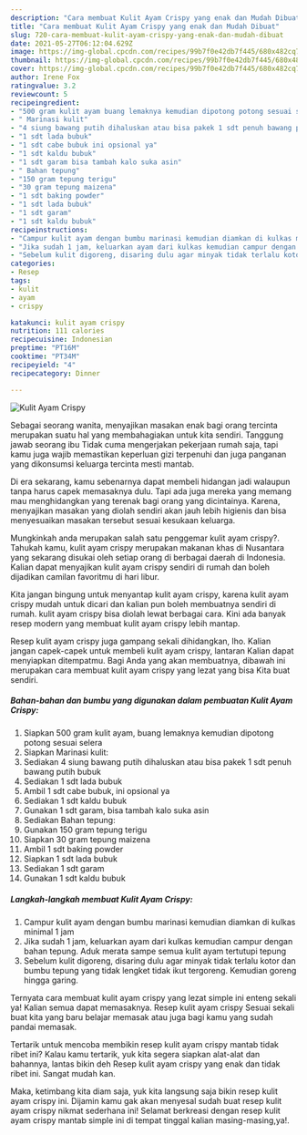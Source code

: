 ```yaml
---
description: "Cara membuat Kulit Ayam Crispy yang enak dan Mudah Dibuat"
title: "Cara membuat Kulit Ayam Crispy yang enak dan Mudah Dibuat"
slug: 720-cara-membuat-kulit-ayam-crispy-yang-enak-dan-mudah-dibuat
date: 2021-05-27T06:12:04.629Z
image: https://img-global.cpcdn.com/recipes/99b7f0e42db7f445/680x482cq70/kulit-ayam-crispy-foto-resep-utama.jpg
thumbnail: https://img-global.cpcdn.com/recipes/99b7f0e42db7f445/680x482cq70/kulit-ayam-crispy-foto-resep-utama.jpg
cover: https://img-global.cpcdn.com/recipes/99b7f0e42db7f445/680x482cq70/kulit-ayam-crispy-foto-resep-utama.jpg
author: Irene Fox
ratingvalue: 3.2
reviewcount: 5
recipeingredient:
- "500 gram kulit ayam buang lemaknya kemudian dipotong potong sesuai selera"
- " Marinasi kulit"
- "4 siung bawang putih dihaluskan atau bisa pakek 1 sdt penuh bawang putih bubuk"
- "1 sdt lada bubuk"
- "1 sdt cabe bubuk ini opsional ya"
- "1 sdt kaldu bubuk"
- "1 sdt garam bisa tambah kalo suka asin"
- " Bahan tepung"
- "150 gram tepung terigu"
- "30 gram tepung maizena"
- "1 sdt baking powder"
- "1 sdt lada bubuk"
- "1 sdt garam"
- "1 sdt kaldu bubuk"
recipeinstructions:
- "Campur kulit ayam dengan bumbu marinasi kemudian diamkan di kulkas minimal 1 jam"
- "Jika sudah 1 jam, keluarkan ayam dari kulkas kemudian campur dengan bahan tepung. Aduk merata sampe semua kulit ayam tertutupi tepung"
- "Sebelum kulit digoreng, disaring dulu agar minyak tidak terlalu kotor dan bumbu tepung yang tidak lengket tidak ikut tergoreng. Kemudian goreng hingga garing."
categories:
- Resep
tags:
- kulit
- ayam
- crispy

katakunci: kulit ayam crispy 
nutrition: 111 calories
recipecuisine: Indonesian
preptime: "PT16M"
cooktime: "PT34M"
recipeyield: "4"
recipecategory: Dinner

---
```



![Kulit Ayam Crispy](https://img-global.cpcdn.com/recipes/99b7f0e42db7f445/680x482cq70/kulit-ayam-crispy-foto-resep-utama.jpg)

Sebagai seorang wanita, menyajikan masakan enak bagi orang tercinta merupakan suatu hal yang membahagiakan untuk kita sendiri. Tanggung jawab seorang ibu Tidak cuma mengerjakan pekerjaan rumah saja, tapi kamu juga wajib memastikan keperluan gizi terpenuhi dan juga panganan yang dikonsumsi keluarga tercinta mesti mantab.

Di era  sekarang, kamu sebenarnya dapat membeli hidangan jadi walaupun tanpa harus capek memasaknya dulu. Tapi ada juga mereka yang memang mau menghidangkan yang terenak bagi orang yang dicintainya. Karena, menyajikan masakan yang diolah sendiri akan jauh lebih higienis dan bisa menyesuaikan masakan tersebut sesuai kesukaan keluarga. 



Mungkinkah anda merupakan salah satu penggemar kulit ayam crispy?. Tahukah kamu, kulit ayam crispy merupakan makanan khas di Nusantara yang sekarang disukai oleh setiap orang di berbagai daerah di Indonesia. Kalian dapat menyajikan kulit ayam crispy sendiri di rumah dan boleh dijadikan camilan favoritmu di hari libur.

Kita jangan bingung untuk menyantap kulit ayam crispy, karena kulit ayam crispy mudah untuk dicari dan kalian pun boleh membuatnya sendiri di rumah. kulit ayam crispy bisa diolah lewat berbagai cara. Kini ada banyak resep modern yang membuat kulit ayam crispy lebih mantap.

Resep kulit ayam crispy juga gampang sekali dihidangkan, lho. Kalian jangan capek-capek untuk membeli kulit ayam crispy, lantaran Kalian dapat menyiapkan ditempatmu. Bagi Anda yang akan membuatnya, dibawah ini merupakan cara membuat kulit ayam crispy yang lezat yang bisa Kita buat sendiri.

<!--inarticleads1-->

##### Bahan-bahan dan bumbu yang digunakan dalam pembuatan Kulit Ayam Crispy:

1. Siapkan 500 gram kulit ayam, buang lemaknya kemudian dipotong potong sesuai selera
1. Siapkan  Marinasi kulit:
1. Sediakan 4 siung bawang putih dihaluskan atau bisa pakek 1 sdt penuh bawang putih bubuk
1. Sediakan 1 sdt lada bubuk
1. Ambil 1 sdt cabe bubuk, ini opsional ya
1. Sediakan 1 sdt kaldu bubuk
1. Gunakan 1 sdt garam, bisa tambah kalo suka asin
1. Sediakan  Bahan tepung:
1. Gunakan 150 gram tepung terigu
1. Siapkan 30 gram tepung maizena
1. Ambil 1 sdt baking powder
1. Siapkan 1 sdt lada bubuk
1. Sediakan 1 sdt garam
1. Gunakan 1 sdt kaldu bubuk




<!--inarticleads2-->

##### Langkah-langkah membuat Kulit Ayam Crispy:

1. Campur kulit ayam dengan bumbu marinasi kemudian diamkan di kulkas minimal 1 jam
1. Jika sudah 1 jam, keluarkan ayam dari kulkas kemudian campur dengan bahan tepung. Aduk merata sampe semua kulit ayam tertutupi tepung
1. Sebelum kulit digoreng, disaring dulu agar minyak tidak terlalu kotor dan bumbu tepung yang tidak lengket tidak ikut tergoreng. Kemudian goreng hingga garing.




Ternyata cara membuat kulit ayam crispy yang lezat simple ini enteng sekali ya! Kalian semua dapat memasaknya. Resep kulit ayam crispy Sesuai sekali buat kita yang baru belajar memasak atau juga bagi kamu yang sudah pandai memasak.

Tertarik untuk mencoba membikin resep kulit ayam crispy mantab tidak ribet ini? Kalau kamu tertarik, yuk kita segera siapkan alat-alat dan bahannya, lantas bikin deh Resep kulit ayam crispy yang enak dan tidak ribet ini. Sangat mudah kan. 

Maka, ketimbang kita diam saja, yuk kita langsung saja bikin resep kulit ayam crispy ini. Dijamin kamu gak akan menyesal sudah buat resep kulit ayam crispy nikmat sederhana ini! Selamat berkreasi dengan resep kulit ayam crispy mantab simple ini di tempat tinggal kalian masing-masing,ya!.

